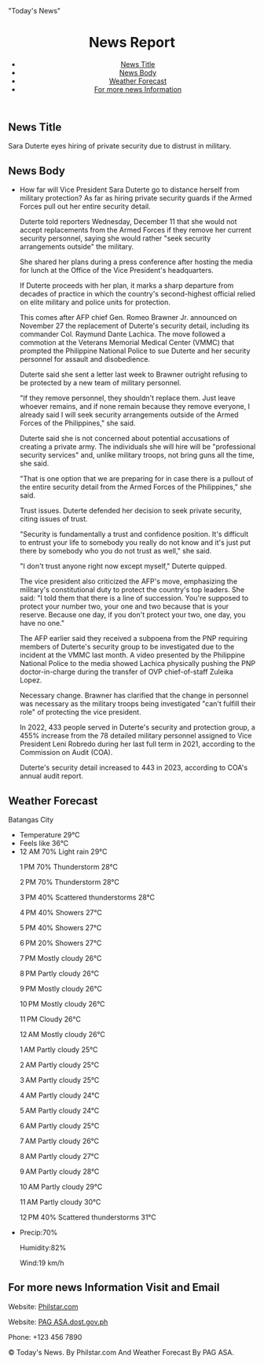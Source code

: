 <html lang="en">
<head>
  <meta charset="UTF-8">
  <meta name="viewport" content="width=device-width, initial-scale=1.0">
  "Today's News"
  <link rel="stylesheet" href="styles.css">
</head>
<body>
  <header>
    <div class="container">
      <h1>News Report</h1>
      <nav>
        <ul>
          <li><a href="#News Title">News Title</a></li>
          <li><a href="#News Body">News Body</a></li>
          <li><a href="#Weather Forecast">Weather Forecast</a></li>
          <li><a href="#For more news Information">For more news Information</a></li>
        </ul>
      </nav>
    </div>
  </header>

  <section id="News Title" class="section">
    <div class="container">
      <h2>News Title</h2>
      <p>Sara Duterte eyes hiring of private security due to distrust in military.</p>
    </div>
  </section>

  <section id="News Body" class="section">
    <div class="container">
      <h2>News Body</h2>
      <ul>
        <li>How far will Vice President Sara Duterte go to distance herself from military protection? As far as hiring private security guards if the Armed Forces pull out her entire security detail.

Duterte told reporters Wednesday, December 11 that she would not accept replacements from the Armed Forces if they remove her current security personnel, saying she would rather "seek security arrangements outside" the military. 

She shared her plans during a press conference after hosting the media for lunch at the Office of the Vice President's headquarters.

If Duterte proceeds with her plan, it marks a sharp departure from decades of practice in which the country's second-highest official relied on elite military and police units for protection. 

This comes after AFP chief Gen. Romeo Brawner Jr. announced on November 27 the replacement of Duterte's security detail, including its commander Col. Raymund Dante Lachica. The move followed a commotion at the Veterans Memorial Medical Center (VMMC) that prompted the Philippine National Police to sue Duterte and her security personnel for assault and disobedience.

Duterte said she sent a letter last week to Brawner outright refusing to be protected by a new team of military personnel.

"If they remove personnel, they shouldn't replace them. Just leave whoever remains, and if none remain because they remove everyone, I already said I will seek security arrangements outside of the Armed Forces of the Philippines," she said.

Duterte said she is not concerned about potential accusations of creating a private army. The individuals she will hire will be "professional security services" and, unlike military troops, not bring guns all the time, she said.

"That is one option that we are preparing for in case there is a pullout of the entire security detail from the Armed Forces of the Philippines," she said.

Trust issues. Duterte defended her decision to seek private security, citing issues of trust.

"Security is fundamentally a trust and confidence position. It's difficult to entrust your life to somebody you really do not know and it's just put there by somebody who you do not trust as well," she said. 

"I don't trust anyone right now except myself," Duterte quipped.

The vice president also criticized the AFP's move, emphasizing the military's constitutional duty to protect the country's top leaders. She said: "I told them that there is a line of succession. You're supposed to protect your number two, your one and two because that is your reserve. Because one day, if you don't protect your two, one day, you have no one."

The AFP earlier said they received a subpoena from the PNP requiring members of Duterte's security group to be investigated due to the incident at the VMMC last month. A video presented by the Philippine National Police to the media showed Lachica physically pushing the PNP doctor-in-charge during the transfer of OVP chief-of-staff Zuleika Lopez.

Necessary change. Brawner has clarified that the change in personnel was necessary as the military troops being investigated "can't fulfill their role" of protecting the vice president.


In 2022, 433 people served in Duterte's security and protection group, a 455% increase from the 78 detailed military personnel assigned to Vice President Leni Robredo during her last full term in 2021, according to the Commission on Audit (COA).

Duterte's security detail increased to 443 in 2023, according to COA's annual audit report. 

</li>
     </ul>
    </div>
  </section>

  <section id="Weather Forecast" class="section">
    <div class="container">
      <h2>Weather Forecast</h2>
      <p>Batangas City</p>
      <ul>
        <li>Temperature 29°C</li>
        <li>Feels like 36°C</li>
        <li>12 AM
70%
Light rain
29°C

1 PM
70%
Thunderstorm
28°C

2 PM
70%
Thunderstorm
28°C

3 PM
40%
Scattered thunderstorms
28°C

4 PM
40%
Showers
27°C

5 PM
40%
Showers
27°C

6 PM
20%
Showers
27°C

7 PM
Mostly cloudy
26°C

8 PM
Partly cloudy
26°C

9 PM
Mostly cloudy
26°C

10 PM
Mostly cloudy
26°C

11 PM
Cloudy
26°C

12 AM
Mostly cloudy
26°C

1 AM
Partly cloudy
25°C

2 AM
Partly cloudy
25°C

3 AM
Partly cloudy
25°C

4 AM
Partly cloudy
24°C

5 AM
Partly cloudy
24°C

6 AM
Partly cloudy
25°C

7 AM
Partly cloudy
26°C

8 AM
Partly cloudy
27°C

9 AM
Partly cloudy
28°C

10 AM
Partly cloudy
29°C

11 AM
Partly cloudy
30°C

12 PM
40%
Scattered thunderstorms
31°C
</li>
        <li>Precip:70%
          

Humidity:82%

Wind:19 km/h
</li>
      </ul>
    </div>
  </section>

  <section id="For more news Information" class="section">
    <div class="container">
      <h2>For more news Information Visit and Email</h2>
    Website: <a href="Philstar.com">Philstar.com</a></p> 
    Website:  <a href="PAG ASA.dost.gov.ph">PAG ASA.dost.gov.ph</a></p>
      <p>Phone: +123 456 7890</p>
    </div>
  </section>

  <footer>
    <div class="container">
      <p>&copy; Today's News. By Philstar.com And Weather Forecast By PAG ASA.</p>
    </div>
  </footer>
</body>
</html>
